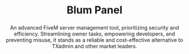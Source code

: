 <h1 align="center">Blum Panel</h1>

###

<p align="center">An advanced FiveM server management tool, prioritizing security and efficiency. Streamlining owner tasks, empowering developers, and preventing misuse, it stands as a reliable and cost-effective alternative to TXadmin and other market leaders.</p>

###
